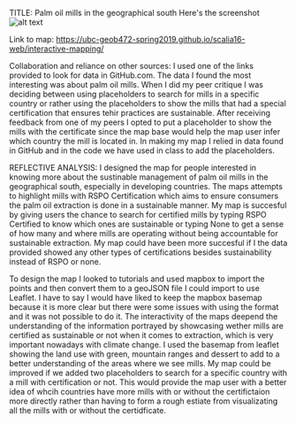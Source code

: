 TITLE: Palm oil mills in the geographical south 
Here's the screenshot
![alt text]()

Link to map:  https://ubc-geob472-spring2019.github.io/scalia16-web/interactive-mapping/

Collaboration and reliance on other sources: 
I used one of the links provided to look for data in GitHub.com. The data I found the most interesting was about palm oil mills. When I did my peer critique I was deciding between using placeholders to search for mills in a specific country or rather using the placeholders to show the mills that had a special certification that ensures tehir practices are sustainable. After receiving feedback from one of my peers I opted to put a placeholder to show the mills with the certificate since the map base would help the map user infer which country the mill is located in. In making my map I relied in data found in GitHub and in the code we have used in class to add the placeholders. 

REFLECTIVE ANALYSIS:
I designed the map for people interested in knowing more about the sustinable management of palm oil mills in the geographical south, especially in developing countries. The maps attempts to highlight mills with RSPO Certification which aims to ensure consumers the palm oil extraction is done in a sustainable manner. My map is succesful by giving users the chance to search for certified mills by typing RSPO Certified to know which ones are sustainable or typing None to get a sense of how many and where mills are operating without being accountable for sustainable extraction. My map could have been more succesful if I the data provided showed any other types of certifications besides sustainability instead of RSPO or none. 


To design the map I looked to tutorials and used mapbox to import the points and then convert them to a geoJSON file I could import to use Leaflet. I have to say I would have liked to keep the mapbox basemap because it is more clear but there were some issues with using the format and it was not possible to do it. The interactivity of the maps deepend the understanding of the information portrayed by showcasing wether mills are certified as sustainable or not when it comes to extraction, which is very important nowadays with climate change. I used the basemap from leaflet showing the land use with green, mountain ranges and dessert to add to a better understanding of the areas where we see mills. My map could be improved if we added two placeholders to search for a specific country with a mill with certification or not. This would provide the map user with a better idea of whcih countries have more mills with or without the certifictaion more directly rather than having to form a rough estiate from visualizating all the mills with or without the certidficate. 
